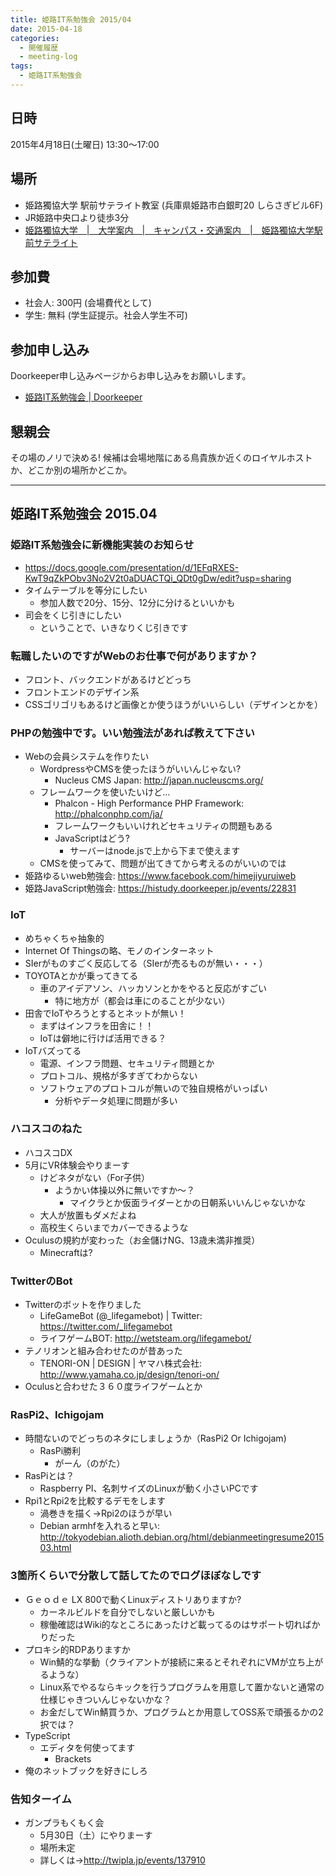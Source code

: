 ```yaml
---
title: 姫路IT系勉強会 2015/04
date: 2015-04-18
categories:
  - 開催履歴
  - meeting-log
tags:
  - 姫路IT系勉強会
---
```


## 日時

2015年4月18日(土曜日) 13:30～17:00

## 場所

- 姫路獨協大学 駅前サテライト教室 (兵庫県姫路市白銀町20 しらさぎビル6F)
- JR姫路中央口より徒歩3分
- [姫路獨協大学　|　大学案内　|　キャンパス・交通案内　|　姫路獨協大学駅前サテライト](http://www.himeji-du.ac.jp/access/satellite/)

## 参加費

- 社会人: 300円 (会場費代として)
- 学生: 無料 (学生証提示。社会人学生不可)

## 参加申し込み

Doorkeeper申し込みページからお申し込みをお願いします。

- [姫路IT系勉強会 | Doorkeeper](https://histudy.doorkeeper.jp/)

## 懇親会

その場のノリで決める!
候補は会場地階にある鳥貴族か近くのロイヤルホストか、どこか別の場所かどこか。

------------------------------------------------------------------------

## 姫路IT系勉強会 2015.04

### 姫路IT系勉強会に新機能実装のお知らせ

- <https://docs.google.com/presentation/d/1EFqRXES-KwT9qZkPObv3No2V2t0aDUACTQi_QDt0gDw/edit?usp=sharing>
- タイムテーブルを等分にしたい
  - 参加人数で20分、15分、12分に分けるといいかも
- 司会をくじ引きにしたい
  - ということで、いきなりくじ引きです

### 転職したいのですがWebのお仕事で何がありますか？

- フロント、バックエンドがあるけどどっち
- フロントエンドのデザイン系
- CSSゴリゴリもあるけど画像とか使うほうがいいらしい（デザインとかを）

### PHPの勉強中です。いい勉強法があれば教えて下さい

- Webの会員システムを作りたい
  - WordpressやCMSを使ったほうがいいんじゃない?
    - Nucleus CMS Japan: <http://japan.nucleuscms.org/>
  - フレームワークを使いたいけど…
    - Phalcon - High Performance PHP Framework: <http://phalconphp.com/ja/>
    - フレームワークもいいけれどセキュリティの問題もある
    - JavaScriptはどう?
      - サーバーはnode.jsで上から下まで使えます
  - CMSを使ってみて、問題が出てきてから考えるのがいいのでは
- 姫路ゆるいweb勉強会: <https://www.facebook.com/himejiyuruiweb>
- 姫路JavaScript勉強会: <https://histudy.doorkeeper.jp/events/22831>

### IoT

- めちゃくちゃ抽象的
- Internet Of Thingsの略、モノのインターネット
- SIerがものすごく反応してる（SIerが売るものが無い・・・）
- TOYOTAとかが乗ってきてる
  - 車のアイデアソン、ハッカソンとかをやると反応がすごい
    - 特に地方が（都会は車にのることが少ない）
- 田舎でIoTやろうとするとネットが無い！
  - まずはインフラを田舎に！！
  - IoTは僻地に行けば活用できる？
- IoTバズってる
  - 電源、インフラ問題、セキュリティ問題とか
  - プロトコル、規格が多すぎてわからない
  - ソフトウェアのプロトコルが無いので独自規格がいっぱい
    - 分析やデータ処理に問題が多い

### ハコスコのねた

- ハコスコDX
- 5月にVR体験会やりまーす
  - けどネタがない（For子供）
    - ようかい体操以外に無いですか～？
      - マイクラとか仮面ライダーとかの日朝系いいんじゃないかな
  - 大人が放置もダメだよね
  - 高校生くらいまでカバーできるような
- Oculusの規約が変わった（お金儲けNG、13歳未満非推奨）
  - Minecraftは?

### TwitterのBot

- Twitterのボットを作りました
  - LifeGameBot (@\_lifegamebot) | Twitter: <https://twitter.com/_lifegamebot>
  - ライフゲームBOT: <http://wetsteam.org/lifegamebot/>
- テノリオンと組み合わせたのが昔あった
  - TENORI-ON | DESIGN | ヤマハ株式会社: <http://www.yamaha.co.jp/design/tenori-on/>
- Oculusと合わせた３６０度ライフゲームとか

### RasPi2、Ichigojam

- 時間ないのでどっちのネタにしましょうか（RasPi2 Or Ichigojam)
  - RasPi勝利
    - がーん（のがた）
- RasPiとは？
  - Raspberry PI、名刺サイズのLinuxが動く小さいPCです
- Rpi1とRpi2を比較するデモをします
  - 渦巻きを描く→Rpi2のほうが早い
  - Debian armhfを入れると早い: <http://tokyodebian.alioth.debian.org/html/debianmeetingresume201503.html>

### 3箇所くらいで分散して話してたのでログほぼなしです

- Ｇｅｏｄｅ LX 800で動くLinuxディストリありますか?
  - カーネルビルドを自分でしないと厳しいかも
  - 稼働確認はWiki的なところにあったけど載ってるのはサポート切ればかりだった
- プロキシ的RDPありますか
  - Win鯖的な挙動（クライアントが接続に来るとそれぞれにVMが立ち上がるような）
  - Linux系でやるならキックを行うプログラムを用意して置かないと通常の仕様じゃきついんじゃないかな？
  - お金だしてWin鯖買うか、プログラムとか用意してOSS系で頑張るかの2択では？
- TypeScript
  - エディタを何使ってます
    - Brackets
- 俺のネットブックを好きにしろ

### 告知ターイム

- ガンプラもくもく会
  - 5月30日（土）にやりまーす
  - 場所未定
  - 詳しくは-&gt;<http://twipla.jp/events/137910>
